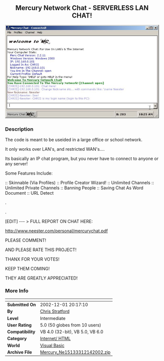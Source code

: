 ﻿<div align="center">

## Mercury Network Chat \- SERVERLESS LAN CHAT\!

<img src="PIC2002121418283953.jpg">
</div>

### Description

The code is meant to be useided in a large office or school network.

It only works over LAN's, and restricted WAN's....

Its basically an IP chat program, but you never have to connect to anyone or any server!

Some Features Include:

:: Skinnable (Via Profiles) :: Profile Creator Wizard! :: Unlimited Channels :: Unlimited Private Channels :: Banning People :: Saving Chat As Word Document :: URL Detect

.

.

[EDIT] --- > FULL REPORT ON CHAT HERE:

http://www.neester.com/personal/mercurychat.pdf

PLEASE COMMENT!

AND PLEASE RATE THIS PROJECT!

THANX FOR YOUR VOTES!

KEEP THEM COMING!

THEY ARE GREATLY APPRECIATED!
 
### More Info
 


<span>             |<span>
---                |---
**Submitted On**   |2002-12-01 20:17:10
**By**             |[Chris Stratford](https://github.com/Planet-Source-Code/PSCIndex/blob/master/ByAuthor/chris-stratford.md)
**Level**          |Intermediate
**User Rating**    |5.0 (50 globes from 10 users)
**Compatibility**  |VB 4\.0 \(32\-bit\), VB 5\.0, VB 6\.0
**Category**       |[Internet/ HTML](https://github.com/Planet-Source-Code/PSCIndex/blob/master/ByCategory/internet-html__1-34.md)
**World**          |[Visual Basic](https://github.com/Planet-Source-Code/PSCIndex/blob/master/ByWorld/visual-basic.md)
**Archive File**   |[Mercury\_Ne15133312142002\.zip](https://github.com/Planet-Source-Code/chris-stratford-mercury-network-chat-serverless-lan-chat__1-41592/archive/master.zip)








